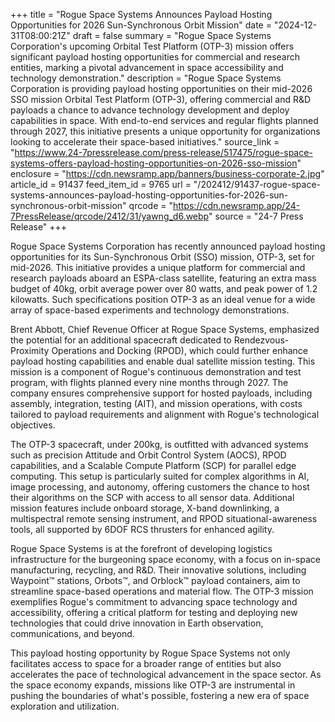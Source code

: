 +++
title = "Rogue Space Systems Announces Payload Hosting Opportunities for 2026 Sun-Synchronous Orbit Mission"
date = "2024-12-31T08:00:21Z"
draft = false
summary = "Rogue Space Systems Corporation's upcoming Orbital Test Platform (OTP-3) mission offers significant payload hosting opportunities for commercial and research entities, marking a pivotal advancement in space accessibility and technology demonstration."
description = "Rogue Space Systems Corporation is providing payload hosting opportunities on their mid-2026 SSO mission Orbital Test Platform (OTP-3), offering commercial and R&D payloads a chance to advance technology development and deploy capabilities in space. With end-to-end services and regular flights planned through 2027, this initiative presents a unique opportunity for organizations looking to accelerate their space-based initiatives."
source_link = "https://www.24-7pressrelease.com/press-release/517475/rogue-space-systems-offers-payload-hosting-opportunities-on-2026-sso-mission"
enclosure = "https://cdn.newsramp.app/banners/business-corporate-2.jpg"
article_id = 91437
feed_item_id = 9765
url = "/202412/91437-rogue-space-systems-announces-payload-hosting-opportunities-for-2026-sun-synchronous-orbit-mission"
qrcode = "https://cdn.newsramp.app/24-7PressRelease/qrcode/2412/31/yawng_d6.webp"
source = "24-7 Press Release"
+++

<p>Rogue Space Systems Corporation has recently announced payload hosting opportunities for its Sun-Synchronous Orbit (SSO) mission, OTP-3, set for mid-2026. This initiative provides a unique platform for commercial and research payloads aboard an ESPA-class satellite, featuring an extra mass budget of 40kg, orbit average power over 80 watts, and peak power of 1.2 kilowatts. Such specifications position OTP-3 as an ideal venue for a wide array of space-based experiments and technology demonstrations.</p><p>Brent Abbott, Chief Revenue Officer at Rogue Space Systems, emphasized the potential for an additional spacecraft dedicated to Rendezvous-Proximity Operations and Docking (RPOD), which could further enhance payload hosting capabilities and enable dual satellite mission testing. This mission is a component of Rogue's continuous demonstration and test program, with flights planned every nine months through 2027. The company ensures comprehensive support for hosted payloads, including assembly, integration, testing (AIT), and mission operations, with costs tailored to payload requirements and alignment with Rogue's technological objectives.</p><p>The OTP-3 spacecraft, under 200kg, is outfitted with advanced systems such as precision Attitude and Orbit Control System (AOCS), RPOD capabilities, and a Scalable Compute Platform (SCP) for parallel edge computing. This setup is particularly suited for complex algorithms in AI, image processing, and autonomy, offering customers the chance to host their algorithms on the SCP with access to all sensor data. Additional mission features include onboard storage, X-band downlinking, a multispectral remote sensing instrument, and RPOD situational-awareness tools, all supported by 6DOF RCS thrusters for enhanced agility.</p><p>Rogue Space Systems is at the forefront of developing logistics infrastructure for the burgeoning space economy, with a focus on in-space manufacturing, recycling, and R&D. Their innovative solutions, including Waypoint™ stations, Orbots™, and Orblock™ payload containers, aim to streamline space-based operations and material flow. The OTP-3 mission exemplifies Rogue's commitment to advancing space technology and accessibility, offering a critical platform for testing and deploying new technologies that could drive innovation in Earth observation, communications, and beyond.</p><p>This payload hosting opportunity by Rogue Space Systems not only facilitates access to space for a broader range of entities but also accelerates the pace of technological advancement in the space sector. As the space economy expands, missions like OTP-3 are instrumental in pushing the boundaries of what's possible, fostering a new era of space exploration and utilization.</p>